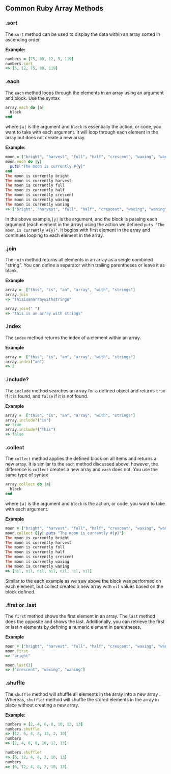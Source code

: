 ## Common Ruby Array Methods


### .sort

  The `sort` method can be used to display the data within an array sorted in ascending order.

  __Example:__
  ```ruby
  numbers = [75, 89, 12, 5, 119]
  numbers.sort
  => [5, 12, 75, 89, 119]
  ```


### .each

  The `each` method loops through the elements in an array using an argument and block. Use the syntax
  ```ruby
  array.each do |a|
    block
  end
  ```
  where `|a|` is the argument and `block` is essentially the action, or code, you want to take with each argument. It will loop through each element in the array but does not create a new array.

  __Example:__
  ```ruby
  moon = ["bright", "harvest", "full", "half", "crescent", "waxing", "waning"]
  moon.each do |y|
    puts "The moon is currently #{y}"
  end
  The moon is currently bright
  The moon is currently harvest
  The moon is currently full
  The moon is currently half
  The moon is currently crescent
  The moon is currently waxing
  The moon is currently waning
  => ["bright", "harvest", "full", "half", "crescent", "waxing", "waning"]
  ```

  In the above example,`|y|` is the argument, and the block is passing each argument (each element in the array) using the action we defined `puts "The moon is currently #{y}"`. It begins with first element in the array and continues looping to each element in the array.


### .join

  The `join` method returns all elements in an array as a single combined "string". You can define a separator within trailing parentheses or leave it as blank.

  __Example__
  ```ruby
  array =  ["this", "is", "an", "array", "with", "strings"]
  array.join
  => "thisisanarraywithstrings"

  array.join(" ")
  => "this is an array with strings"
  ```


### .index

  The `index` method returns the index of a element within an array.

  __Example__
  ```ruby
  array =  ["this", "is", "an", "array", "with", "strings"]
  array.index("an")
  => 2
  ```


### .include?

  The `include` method searches an array for a defined object and returns `true` if it is found, and `false` if it is not found.

  __Example__
  ```ruby
  array =  ["this", "is", "an", "array", "with", "strings"]
  array.include?("is")
  => true
  array.include?("This")
  => false
  ```


### .collect

  The `collect` method applies the defined block on all items and returns a new array. It is similar to the `each` method discussed above, however, the difference is `collect` creates a new array and `each` does not. You use the same type of syntax
  ```ruby
  array.collect do |a|
    block
  end
  ```
  where `|a|` is the argument and `block` is the action, or code, you want to take with each argument.

  __Example__
  ```ruby
  moon = ["bright", "harvest", "full", "half", "crescent", "waxing", "waning"]
  moon.collect {|y| puts "The moon is currently #{y}"}
  The moon is currently bright
  The moon is currently harvest
  The moon is currently full
  The moon is currently half
  The moon is currently crescent
  The moon is currently waxing
  The moon is currently waning
  => [nil, nil, nil, nil, nil, nil, nil]
  ```

  Similar to the each example as we saw above the block was performed on each element, but collect created a new array with `nil` values based on the block defined.


### .first or .last

  The `first` method shows the first element in an array. The `last` method does the opposite and shows the last. Additionally, you can retrieve the first or last _n_ elements by defining a numeric element in parentheses.

  __Example__
  ```ruby
  moon = ["bright", "harvest", "full", "half", "crescent", "waxing", "waning"]
  moon.first
  => "bright"

  moon.last(3)
  => ["crescent", "waxing", "waning"]
  ```


### .shuffle

  The `shuffle` method will shuffle all elements in the array into a new array . Whereas, `shuffle!` method will shuffle the stored elements in the array in place without creating a new array.

  __Example:__
  ```ruby
  numbers = [2, 4, 6, 8, 10, 12, 13]
  numbers.shuffle
  => [12, 6, 4, 8, 13, 2, 10]
  numbers
  => [2, 4, 6, 8, 10, 12, 13]

  numbers.shuffle!
  => [6, 12, 4, 8, 2, 10, 13]
  numbers
  => [6, 12, 4, 8, 2, 10, 13]
  ```
